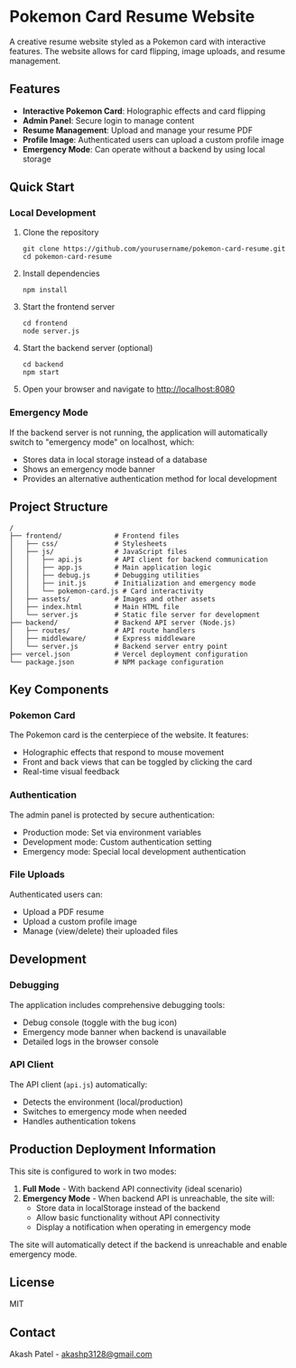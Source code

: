 # Pokemon Card Resume Website

A creative resume website styled as a Pokemon card with interactive features. The website allows for card flipping, image uploads, and resume management.

## Features

- **Interactive Pokemon Card**: Holographic effects and card flipping
- **Admin Panel**: Secure login to manage content
- **Resume Management**: Upload and manage your resume PDF
- **Profile Image**: Authenticated users can upload a custom profile image
- **Emergency Mode**: Can operate without a backend by using local storage

## Quick Start

### Local Development

1. Clone the repository
   ```
   git clone https://github.com/yourusername/pokemon-card-resume.git
   cd pokemon-card-resume
   ```

2. Install dependencies
   ```
   npm install
   ```

3. Start the frontend server
   ```
   cd frontend
   node server.js
   ```

4. Start the backend server (optional)
   ```
   cd backend
   npm start
   ```

5. Open your browser and navigate to [http://localhost:8080](http://localhost:8080)

### Emergency Mode

If the backend server is not running, the application will automatically switch to "emergency mode" on localhost, which:

- Stores data in local storage instead of a database
- Shows an emergency mode banner
- Provides an alternative authentication method for local development

## Project Structure

```
/
├── frontend/             # Frontend files
│   ├── css/              # Stylesheets
│   ├── js/               # JavaScript files
│   │   ├── api.js        # API client for backend communication
│   │   ├── app.js        # Main application logic
│   │   ├── debug.js      # Debugging utilities
│   │   ├── init.js       # Initialization and emergency mode
│   │   └── pokemon-card.js # Card interactivity
│   ├── assets/           # Images and other assets
│   ├── index.html        # Main HTML file
│   └── server.js         # Static file server for development
├── backend/              # Backend API server (Node.js)
│   ├── routes/           # API route handlers
│   ├── middleware/       # Express middleware
│   └── server.js         # Backend server entry point
├── vercel.json           # Vercel deployment configuration
└── package.json          # NPM package configuration
```

## Key Components

### Pokemon Card

The Pokemon card is the centerpiece of the website. It features:

- Holographic effects that respond to mouse movement
- Front and back views that can be toggled by clicking the card
- Real-time visual feedback

### Authentication

The admin panel is protected by secure authentication:

- Production mode: Set via environment variables
- Development mode: Custom authentication setting
- Emergency mode: Special local development authentication

### File Uploads

Authenticated users can:

- Upload a PDF resume
- Upload a custom profile image
- Manage (view/delete) their uploaded files

## Development

### Debugging

The application includes comprehensive debugging tools:

- Debug console (toggle with the bug icon)
- Emergency mode banner when backend is unavailable
- Detailed logs in the browser console

### API Client

The API client (`api.js`) automatically:

- Detects the environment (local/production)
- Switches to emergency mode when needed
- Handles authentication tokens

## Production Deployment Information

This site is configured to work in two modes:

1. **Full Mode** - With backend API connectivity (ideal scenario)
2. **Emergency Mode** - When backend API is unreachable, the site will:
   - Store data in localStorage instead of the backend
   - Allow basic functionality without API connectivity
   - Display a notification when operating in emergency mode

The site will automatically detect if the backend is unreachable and enable emergency mode.

## License

MIT

## Contact

Akash Patel - akashp3128@gmail.com
